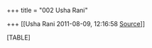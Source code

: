 +++
title = "002 Usha Rani"

+++
[[Usha Rani	2011-08-09, 12:16:58 [Source](https://groups.google.com/g/bvparishat/c/AXCtmuNkQ0E)]]



[TABLE]

